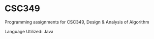 # CSC349
Programming assignments for CSC349, Design &amp; Analysis of Algorithm

Language Utilized: Java
